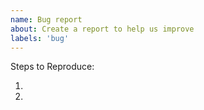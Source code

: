 ```yaml
---
name: Bug report
about: Create a report to help us improve
labels: 'bug'
---
```

<!-- ⚠️⚠️ Do Not Delete This! bug_report_template ⚠️⚠️ -->
<!-- 🔎 Search existing issues to avoid creating duplicates. -->

Steps to Reproduce:

1.
2.
